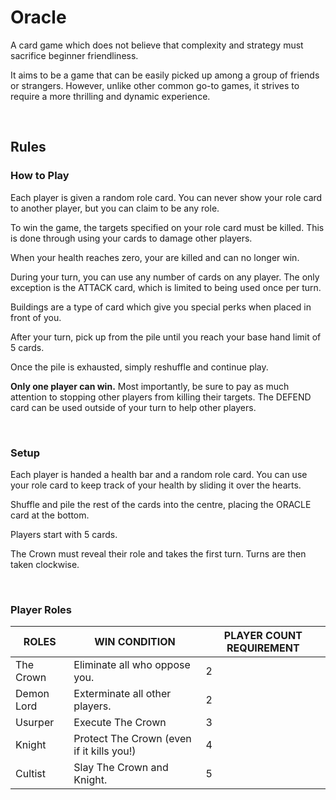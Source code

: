 # Oracle

A card game which does not believe that complexity and strategy must sacrifice beginner friendliness.

It aims to be a game that can be easily picked up among a group of friends or strangers. However, unlike other common go-to games, it strives to require a more thrilling and dynamic experience.

<br>

## Rules

### How to Play

Each player is given a random role card. You can never show your role card to another player, but you can claim to be any role.

To win the game, the targets specified on your role card must be killed. This is done through using your cards to damage other players.

When your health reaches zero, your are killed and can no longer win.

During your turn, you can use any number of cards on any player. The only exception is the ATTACK card, which is limited to being used once per turn.

Buildings are a type of card which give you special perks when placed in front of you.

After your turn, pick up from the pile until you reach your base hand limit of 5 cards.

Once the pile is exhausted, simply reshuffle and continue play.

<b>Only one player can win.</b> Most importantly, be sure to pay as much attention to stopping other players from killing their targets. The DEFEND card can be used outside of your turn to help other players.

<br>

### Setup

Each player is handed a health bar and a random role card. You can use your role card to keep track of your health by sliding it over the hearts.

Shuffle and pile the rest of the cards into the centre, placing the ORACLE card at the bottom.

Players start with 5 cards.

The Crown must reveal their role and takes the first turn. Turns are then taken clockwise.

<br>

### Player Roles

| ROLES | WIN CONDITION | PLAYER COUNT REQUIREMENT |
|---------|-------|---------------|
| The Crown | Eliminate all who oppose you. | 2 |
| Demon Lord | Exterminate all other players. | 2 |
| Usurper | Execute The Crown | 3 |
| Knight | Protect The Crown (even if it kills you!) | 4 |
| Cultist | Slay The Crown and Knight. | 5 |
